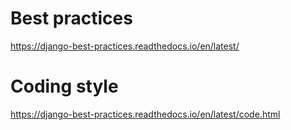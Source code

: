 # Best practices
https://django-best-practices.readthedocs.io/en/latest/

# Coding style
https://django-best-practices.readthedocs.io/en/latest/code.html
